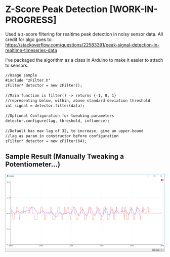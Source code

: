 # Z-Score Peak Detection [WORK-IN-PROGRESS]

Used a z-score filtering for realtime peak detection in noisy sensor data.
All credit for algo goes to: https://stackoverflow.com/questions/22583391/peak-signal-detection-in-realtime-timeseries-data

I've packaged the algorithm as a class in Arduino to make it easier to attach to sensors.

```
//Usage sample
#include "zFilter.h"
zFilter* detector = new zFilter();

//Main function is filter() -> returns {-1, 0, 1}
//representing below, within, above standard deviation threshold
int signal = detector.filter(data);

//Optional Configuration for tweaking parameters
detector.configure(lag, threshold, influence);

//Default has max lag of 32, to increase, give an upper-bound
//lag as param in constructor before configuration
zFilter* detector = new zFilter(64);
```

## Sample Result (Manually Tweaking a Potentiometer...)

![potentiometer_sample](sample_potentiometer.PNG)